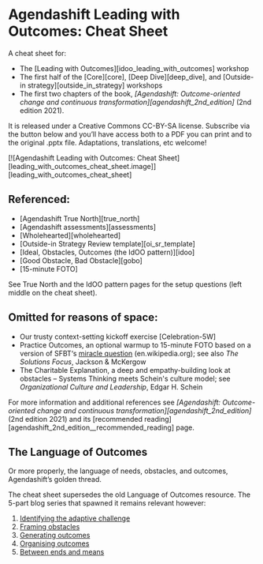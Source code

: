 # Agendashift Leading with Outcomes: Cheat Sheet

A cheat sheet for:

  * The [Leading with Outcomes][idoo_leading_with_outcomes] workshop
  * The first half of the [Core][core], [Deep Dive][deep_dive], and [Outside-in strategy][outside_in_strategy] workshops
  * The first two chapters of the book, *[Agendashift: Outcome-oriented change and continuous transformation][agendashift_2nd_edition]* (2nd edition 2021).

It is released under a Creative Commons CC-BY-SA license. Subscribe via the button below and you’ll have access both to a PDF you can print and to the original .pptx file. Adaptations, translations, etc welcome!

[![Agendashift Leading with Outcomes: Cheat Sheet][leading_with_outcomes_cheat_sheet.image]][leading_with_outcomes_cheat_sheet]

## Referenced:

  * [Agendashift True North][true_north]
  * [Agendashift assessments][assessments]
  * [Wholehearted][wholehearted]
  * [Outside-in Strategy Review template][oi_sr_template]
  * [Ideal, Obstacles, Outcomes (the IdOO pattern)][idoo]
  * [Good Obstacle, Bad Obstacle][gobo]
  * [15-minute FOTO]

 See True North and the IdOO pattern pages for the setup questions (left middle on the cheat sheet).

 ## Omitted for reasons of space:

 * Our trusty context-setting kickoff exercise [Celebration-5W]
 * Practice Outcomes, an optional warmup to 15-minute FOTO based on a version of SFBT‘s [miracle question](https://en.wikipedia.org/wiki/Solution-focused_brief_therapy#The_miracle_question) (en.wikipedia.org); see also *The Solutions Focus*, Jackson & McKergow
 * The Charitable Explanation, a deep and empathy-building look at obstacles – Systems Thinking meets Schein's culture model; see *Organizational Culture and Leadership*, Edgar H. Schein

For more information and additional references see *[Agendashift: Outcome-oriented change and continuous transformation][agendashift_2nd_edition]* (2nd edition 2021) and its [recommended reading][agendashift_2nd_edition__recommended_reading] page.

## The Language of Outcomes

Or more properly, the language of needs, obstacles, and outcomes, Agendashift’s golden thread.

The cheat sheet supersedes the old Language of Outcomes resource. The 5-part blog series that spawned it remains relevant however:

 1. [Identifying the adaptive challenge](https://blog.agendashift.com/2020/01/16/the-language-of-outcomes-1-identifying-the-adaptive-challenge/)
 2. [Framing obstacles](https://blog.agendashift.com/2020/01/21/the-language-of-outcomes-2-framing-obstacles/)
 3. [Generating outcomes](https://blog.agendashift.com/2020/01/28/the-language-of-outcomes-3-generating-outcomes/)
 4. [Organising outcomes](https://blog.agendashift.com/2020/02/03/the-language-of-outcomes-4-organising-outcomes/)
 5. [Between ends and means](https://blog.agendashift.com/2020/02/10/5-between-ends-and-means/)
